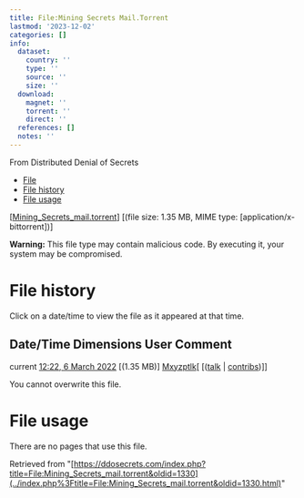 ```yaml
---
title: File:Mining Secrets Mail.Torrent
lastmod: '2023-12-02'
categories: []
info:
  dataset:
    country: ''
    type: ''
    source: ''
    size: ''
  download:
    magnet: ''
    torrent: ''
    direct: ''
  references: []
  notes: ''
---
```




From Distributed Denial of Secrets

- [File](./File:Mining_Secrets_mail.torrent.html#file)
- [File history](./File:Mining_Secrets_mail.torrent.html#filehistory)
- [File usage](./File:Mining_Secrets_mail.torrent.html#filelinks)

[[Mining_Secrets_mail.torrent](../images/a/a9/Mining_Secrets_mail.torrent "Mining Secrets mail.torrent")]
‎[(file size: 1.35 MB, MIME type:
[application/x-bittorrent])]

**Warning:** This file type may contain malicious code. By executing it,
your system may be compromised.

# File history

Click on a date/time to view the file as it appeared at that time.

Date/Time Dimensions User Comment
---
current [12:22, 6 March 2022](../images/a/a9/Mining_Secrets_mail.torrent) [(1.35 MB)] [Mxyzptlk](../index.php%3Ftitle=User:Mxyzptlk&action=edit&redlink=1.html "User:Mxyzptlk (page does not exist)")[ [([talk](../index.php%3Ftitle=User_talk:Mxyzptlk&action=edit&redlink=1.html "User talk:Mxyzptlk (page does not exist)") | [contribs](./Special:Contributions/Mxyzptlk.html "Special:Contributions/Mxyzptlk"))]]

You cannot overwrite this file.

# File usage

There are no pages that use this file.

Retrieved from
"[https://ddosecrets.com/index.php?title=File:Mining_Secrets_mail.torrent&oldid=1330](../index.php%3Ftitle=File:Mining_Secrets_mail.torrent&oldid=1330.html)"

